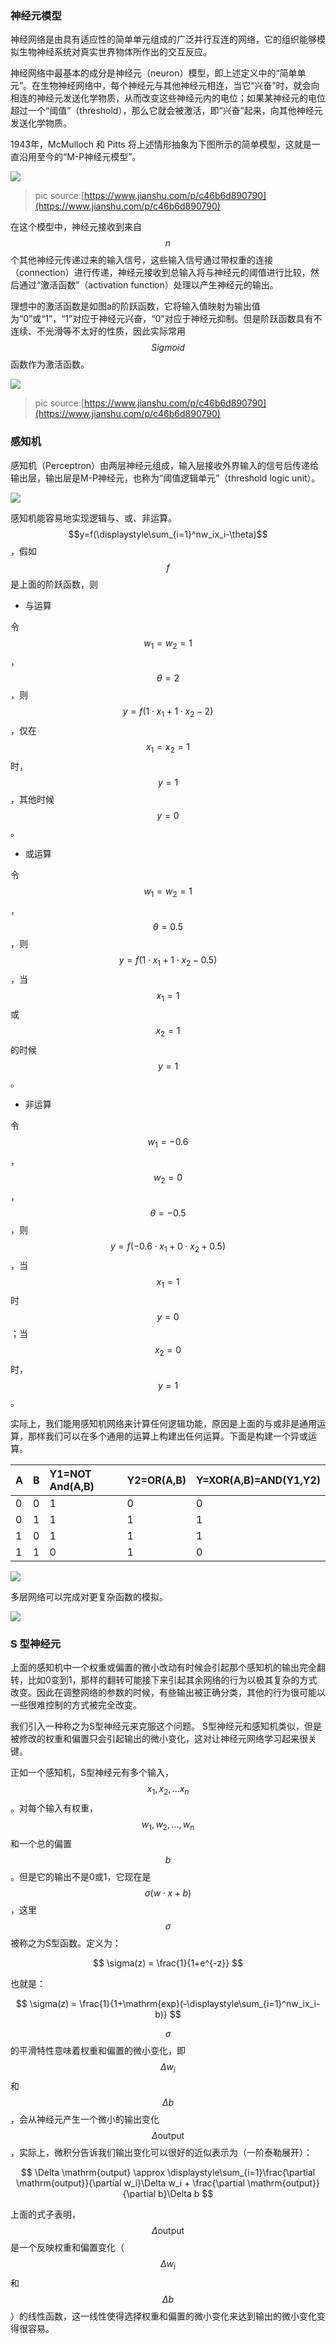 ### 神经元模型

神经网络是由具有适应性的简单单元组成的广泛并行互连的网络，它的组织能够模拟生物神经系统对真实世界物体所作出的交互反应。

神经网络中最基本的成分是神经元（neuron）模型，即上述定义中的“简单单元”。在生物神经网络中，每个神经元与其他神经元相连，当它“兴奋”时，就会向相连的神经元发送化学物质，从而改变这些神经元内的电位；如果某神经元的电位超过一个“阈值”（threshold），那么它就会被激活，即“兴奋”起来，向其他神经元发送化学物质。

1943年，McMulloch 和 Pitts 将上述情形抽象为下图所示的简单模型，这就是一直沿用至今的“M-P神经元模型”。

![](/assets/mp-neuron.png)

> pic source:[https://www.jianshu.com/p/c46b6d890790](https://www.jianshu.com/p/c46b6d890790)

在这个模型中，神经元接收到来自$$n$$个其他神经元传递过来的输入信号，这些输入信号通过带权重的连接（connection）进行传递，神经元接收到总输入将与神经元的阈值进行比较，然后通过“激活函数”（activation function）处理以产生神经元的输出。

理想中的激活函数是如图a的阶跃函数，它将输入值映射为输出值为“0”或“1”，“1”对应于神经元兴奋，“0”对应于神经元抑制。但是阶跃函数具有不连续、不光滑等不太好的性质，因此实际常用$$Sigmoid$$函数作为激活函数。

![](/assets/activation-function.png)

> pic source:[https://www.jianshu.com/p/c46b6d890790](https://www.jianshu.com/p/c46b6d890790)

### 感知机

感知机（Perceptron）由两层神经元组成，输入层接收外界输入的信号后传递给输出层，输出层是M-P神经元，也称为“阈值逻辑单元”（threshold logic unit）。

![](/assets/perceptron.png)

感知机能容易地实现逻辑与、或、非运算。$$y=f(\displaystyle\sum_{i=1}^nw_ix_i-\theta)$$，假如$$f$$是上面的阶跃函数，则

* 与运算

令$$w_1=w_2=1$$，$$\theta = 2$$，则$$y=f(1 \cdot  x_1 + 1\cdot x_2 -2)$$，仅在$$x_1=x_2=1$$时，$$y=1$$，其他时候$$y=0$$。

* 或运算

令$$w_1=w_2=1$$，$$\theta = 0.5$$，则 $$y=f(1 \cdot x_1 + 1 \cdot x_2 -0.5)$$，当$$x_1 =1 $$或$$x_2=1$$的时候$$y=1$$。

* 非运算

令$$w_1 = -0.6$$，$$w_2 = 0$$，$$\theta = -0.5$$，则$$y=f(-0.6 \cdot x_1 + 0 \cdot x_2 +0.5)$$，当$$x_1=1$$时$$y=0$$；当$$x_2=0$$时，$$y=1$$。

实际上，我们能用感知机网络来计算任何逻辑功能，原因是上面的与或非是通用运算，那样我们可以在多个通用的运算上构建出任何运算。下面是构建一个异或运算。

| A | B | Y1=NOT And\(A,B\) | Y2=OR\(A,B\) | Y=XOR\(A,B\)=AND\(Y1,Y2\) |
| :--- | :--- | :--- | :--- | :--- |
| 0 | 0 | 1 | 0 | 0 |
| 0 | 1 | 1 | 1 | 1 |
| 1 | 0 | 1 | 1 | 1 |
| 1 | 1 | 0 | 1 | 0 |

![](/assets/peception-xor.PNG)

多层网络可以完成对更复杂函数的模拟。

![](/assets/peception-xo2r.PNG)

### S 型神经元

上面的感知机中一个权重或偏置的微小改动有时候会引起那个感知机的输出完全翻转，比如0变到1，那样的翻转可能接下来引起其余网络的行为以极其复杂的方式改变。因此在调整网络的参数的时候，有些输出被正确分类，其他的行为很可能以一些很难控制的方式被完全改变。

我们引入一种称之为S型神经元来克服这个问题。 S型神经元和感知机类似，但是被修改的权重和偏置只会引起输出的微小变化，这对让神经元网络学习起来很关键。

正如一个感知机，S型神经元有多个输入，$$x_1,x_2,...x_n$$。对每个输入有权重，$$w_1,w_2,...,w_n$$和一个总的偏置$$b$$。但是它的输出不是0或1，它现在是$$\sigma( w \cdot x +b)$$，这里$$\sigma$$被称之为S型函数。定义为：


$$
\sigma(z) = \frac{1}{1+e^{-z}}
$$


也就是：


$$
\sigma(z) = \frac{1}{1+\mathrm{exp}(-\displaystyle\sum_{i=1}^nw_ix_i-b)}
$$


$$\sigma$$的平滑特性意味着权重和偏置的微小变化，即$$\Delta w_i$$和$$\Delta b$$，会从神经元产生一个微小的输出变化$$\Delta \mathrm{output}$$，实际上，微积分告诉我们输出变化可以很好的近似表示为（一阶泰勒展开）：


$$
\Delta \mathrm{output} \approx \displaystyle\sum_{i=1}\frac{\partial \mathrm{output}}{\partial w_i}\Delta w_i + \frac{\partial \mathrm{output}}{\partial b}\Delta b
$$


上面的式子表明，$$\Delta \mathrm{output}$$是一个反映权重和偏置变化（$$\Delta w_i$$和$$\Delta b$$）的线性函数，这一线性使得选择权重和偏置的微小变化来达到输出的微小变化变得很容易。

